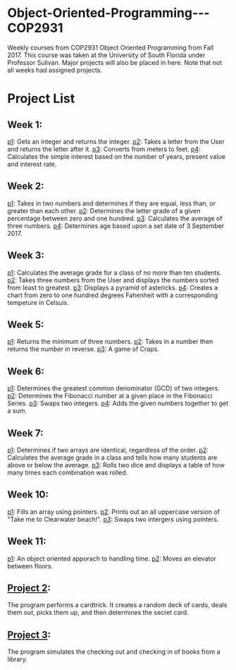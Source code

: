 # Object-Oriented-Programming---COP2931
Weekly courses from COP2931 Object Oriented Programming from Fall 2017. 
This course was taken at the University of South Florida under Professor Sulivan.
Major projects will also be placed in here. Note that not all weeks had assigned projects.

# Project List

## Week 1:
  [p1](week1_p1.cpp): Gets an integer and returns the integer.
  [p2](week1_p2.cpp): Takes a letter from the User and returns the letter after it.
  [p3](week1_p3.cpp): Converts from meters to feet.
  [p4](week1_p4.cpp): Calculates the simple interest based on the number of years, present value and interest rate.

## Week 2:
  [p1](week2_p1.cpp): Takes in two numbers and determines if they are equal, less than, or greater than each other.
  [p2](week2_p2.cpp): Determines the letter grade of a given percentage between zero and one hundred. 
  [p3](week2_p3.cpp): Calculates the average of three numbers. 
  [p4](week2_p4.cpp): Determines age based upon a set date of 3 September 2017. 
  
## Week 3: 
  [p1](week3_p1.cpp): Calculates the average grade for a class of no more than ten students. 
  [p2](week3_p2.cpp): Takes three numbers from the User and displays the numbers sorted from least to greatest. 
  [p3](week3_p3.cpp): Displays a pyramid of astericks. 
  [p4](week3_p4.cpp): Creates a chart from zero to one hundred degrees Fahenheit with a corresponding tempeture in Celsuis. 
  
## Week 5:
  [p1](week5_p1.cpp): Returns the minimum of three numbers.
  [p2](week5_p2.cpp): Takes in a number then returns the number in reverse.
  [p3](week5_p3.cpp): A game of Craps.
  
## Week 6:
  [p1](week6_p1.cpp): Determines the greatest common denominator (GCD) of two integers. 
  [p2](week6_p2.cpp): Determines the Fibonacci number at a given place in the Fibonacci Series. 
  [p3](week6_p3.cpp): Swaps two integers.
  [p4](week6_p4.cpp): Adds the given numbers together to get a sum. 
  
## Week 7:
  [p1](week7_p1.cpp): Determines if two arrays are identical, regardless of the order.
  [p2](week7_p2.cpp): Calculates the average grade in a class and tells how many students are above or below the average.
  [p3](week7_p3.cpp): Rolls two dice and displays a table of how many times each combination was rolled.
	
## Week 10: 
  [p1](week10_p1.cpp): Fills an array using pointers.
  [p2](week10_p2.cpp): Prints out an all uppercase version of "Take me to Clearwater beach!".
  [p3](week10_p3.cpp): Swaps two intergers using pointers.

## Week 11:
   [p1](week11_p1): An object oriented apporach to handling time. 
   [p2](week11_p2): Moves an elevator between floors. 
   
## [Project 2](Project2.cpp):
The program performs a cardtrick. It creates a random deck of cards, deals them out, picks them up, and then determines the secret card. 

## [Project 3](Project3.cpp):
The program simulates the checking out and checking in of books from a library. 
